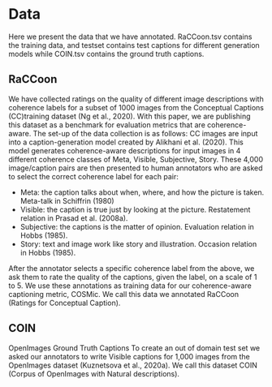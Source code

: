 # Data

Here we present the data that we have annotated. RaCCoon.tsv contains the training data, and testset contains test captions for different generation models while COIN.tsv contains the ground truth captions.

## RaCCoon
We have collected ratings on the quality of different image descriptions with coherence labels for a subset of 1000 images from the Conceptual Captions (CC)training dataset (Ng et al., 2020). With this paper, we are publishing this dataset as a benchmark for evaluation metrics that are coherence-aware. The set-up of the data collection is as follows: CC images are input into a caption-generation model created by Alikhani et al. (2020). This model generates coherence-aware descriptions for input
images in 4 different coherence classes of Meta, Visible, Subjective, Story. These 4,000 image/caption pairs are then presented to human annotators who are asked to select the correct
coherence label for each pair:
* Meta: the caption talks about when, where, and how the picture is taken. Meta-talk in Schiffrin (1980)
* Visible: the caption is true just by looking at the picture. Restatement relation in Prasad et al. (2008a).
* Subjective: the captions is the matter of opinion. Evaluation relation in Hobbs (1985).
* Story: text and image work like story and illustration. Occasion relation in Hobbs (1985).

After the annotator selects a specific coherence label from the above, we ask them to rate the quality of the captions, given the label, on a scale of 1 to 5. We use these annotations as training data for our coherence-aware captioning metric, COSMic. We call this data we annotated RaCCoon (Ratings for Conceptual Caption).

## COIN
OpenImages Ground Truth Captions To create an out of domain test set we asked our annotators to write Visible captions for 1,000 images from the OpenImages dataset (Kuznetsova et al.,
2020a). We call this dataset COIN (Corpus of OpenImages with Natural descriptions). 
